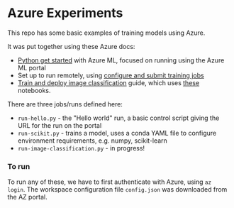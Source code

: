 # Azure Experiments

This repo has some basic examples of training models using Azure. 

It was put together using these Azure docs:

* [Python get started](https://learn.microsoft.com/en-us/azure/machine-learning/tutorial-1st-experiment-hello-world?view=azureml-api-1) with Azure ML, focused on running using the Azure ML portal
* Set up to run remotely, using [configure and submit training jobs](https://learn.microsoft.com/en-us/azure/machine-learning/how-to-set-up-training-targets?view=azureml-api-1#select-a-compute-target)
* [Train and deploy image classification](https://github.com/Azure/MachineLearningNotebooks/tree/master/tutorials/compute-instance-quickstarts/quickstart-azureml-in-10mins) guide, which uses [these](https://github.com/Azure/MachineLearningNotebooks/tree/master/tutorials/compute-instance-quickstarts/quickstart-azureml-in-10mins) notebooks.

There are three jobs/runs defined here:
* `run-hello.py` - the "Hello world" run, a basic control script giving the URL for the run on the portal
* `run-scikit.py` - trains a model, uses a conda YAML file to configure environment requirements, e.g. numpy, scikit-learn
* `run-image-classification.py` - in progress!


### To run

To run any of these, we have to first authenticate with Azure, using `az login`. The workspace configuration file `config.json` was downloaded from the AZ portal. 